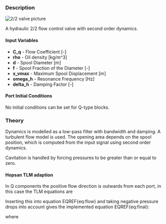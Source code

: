 ### Description
![2/2 valve picture](22valvehelp.svg)

A hydraulic 2/2 flow control valve with second order dynamics. 

#### Input Variables
* **C_q** - Flow Coefficient [-]
* **rho** - Oil density [kg/m^3]
* **d** - Spool Diameter [m]
* **f** - Spool Fraction of the Diameter [-]
* **x_vmax** - Maximum Spool Displacement [m]
* **omega_h** - Resonance Frequency [Hz]
* **delta_h** - Damping Factor [-]

#### Port Initial Conditions
No initial conditions can be set for Q-type blocks.

<!--- ### Tips--->

### Theory
Dynamics is modelled as a low-pass filter with bandwidth and damping. A turbulent flow model is used. The opening area depends on the spool position, which is computed from the input signal using second order dynamics.

<!---EQUATION q_2 = C_q A\sqrt{\dfrac{2}{\rho}\left(p_1-p_2\right)} --->
<!---EQUATION A=f\dfrac{d^2\pi}{4}x_v ---> 
<!---EQUATION x_v = \dfrac{x_{in}}{\dfrac{s^2}{\omega_h^2}+\dfrac{2\delta_h}{\omega_h}s+1} --->
Cavitation is handled by forcing pressures to be greater than or equal to zero.
#### Hopsan TLM adaption
In Q components the positive flow direction is outwards from each port, in this case the TLM equations are
<!---EQUATION p_{1} = c_{1} + q_{1} Z_{c1} --->
<!---EQUATION p_{2} = c_{2} + q_{2} Z_{c2} --->
<!---EQUATION q_{1} = -q_{2} --->
Inserting this into equation EQREF{eq:flow} and taking negative pressure drops into account gives the implemented equation EQREF{eq:final}:

<!---EQUATION LABEL=eq:final q_2 = \begin{cases} K_s \left(\sqrt{c_1-c_2+\dfrac{(Z_{c1}+Z_{c2})^2K_s^2}{4}} - K_s\dfrac{Z_{c1}+Z_{c2}}{2}\right), c_1 > c_2\\ K_s\left(K_s\dfrac{(Z_{c1}+Z_{c2})}{2} - \sqrt{c_2-c_1+\dfrac{(Z_{c1}+Z_{c2})^2 K_s^2}{4}}\right), c_1 \le c_2 \end{cases} --->

where

<!---EQUATION LABEL=eq:Ks K_s = C_q A \sqrt{\dfrac{2}{\rho}} --->
